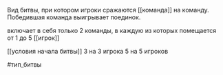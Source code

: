 Вид битвы, при котором игроки сражаются [[команда]] на команду. Победившая команда выигрывает поединок.

включает в себя только 2 команды, в каждую из которых помещается от 1 до 5 [[игрок]]

[[условия начала битвы]]
3 на 3 игрока
5 на 5 игроков

#тип_битвы 